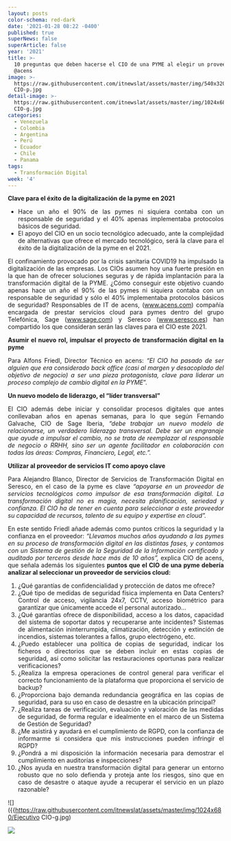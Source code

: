 ```yaml
---
layout: posts
color-schema: red-dark
date: '2021-01-28 08:22 -0400'
published: true
superNews: false
superArticle: false
year: '2021'
title: >-
  10 preguntas que deben hacerse el CIO de una PYME al elegir un proveedor cloud
  @acens
image: >-
  https://raw.githubusercontent.com/itnewslat/assets/master/img/540x320/Ejecutivo
  CIO-p.jpg
detail-image: >-
  https://raw.githubusercontent.com/itnewslat/assets/master/img/1024x680/Ejecutivo
  CIO-g.jpg
categories:
  - Venezuela
  - Colombia
  - Argentina
  - Perú
  - Ecuador
  - Chile
  - Panama
tags:
  - Transformación Digital
week: '4'
---
```

<p style="text-align: justify;"><strong>Clave para el éxito de la digitalización de la pyme en 2021</strong></p>

<ul style="text-align: justify;">
	<li>Hace un año el 90% de las pymes ni siquiera contaba con un responsable de seguridad y el 40% apenas implementaba protocolos básicos de seguridad.</li>
	<li>El apoyo del CIO en un socio tecnológico adecuado, ante la complejidad de alternativas que ofrece el mercado tecnológico, será la clave para el éxito de la digitalización de la pyme en el 2021.</li>
</ul>
<p style="text-align: justify;">El confinamiento provocado por la crisis sanitaria COVID19 ha impulsado la digitalización de las empresas. Los CIOs asumen hoy una fuerte presión en la que han de ofrecer soluciones seguras y de rápida implantación para la transformación digital de la PYME. ¿Cómo conseguir este objetivo cuando apenas hace un año el 90% de las pymes ni siquiera contaba con un responsable de seguridad y sólo el 40% implementaba protocolos básicos de seguridad? Responsables de IT de acens, (<a href="http://www.acens.com">www.acens.com</a>) compañía encargada de prestar servicios cloud para pymes dentro del grupo Telefónica, Sage (<a href="http://www.sage.com">www.sage.com</a>) y Seresco (<a href="http://www.seresco.es">www.seresco.es</a>) han compartido los que consideran serán las claves para el CIO este 2021.</p>
<p style="text-align: justify;"> <strong>Asumir el nuevo rol, impulsar el proyecto de transformación digital en la pyme</strong></p>
<p style="text-align: justify;">Para Alfons Friedl, Director Técnico en acens:<em> “El CIO ha pasado de ser alguien que era considerado back office (casi al margen y desacoplado del objetivo de negocio) a ser una pieza protagonista, clave para liderar un proceso complejo de cambio digital en la PYME</em>”.</p>
<p style="text-align: justify;"> <strong>Un nuevo modelo de liderazgo, el “líder transversal”</strong></p>
<p style="text-align: justify;">El CIO además debe iniciar y consolidar procesos digitales que antes conllevaban años en apenas semanas, para lo que según Fernando Galvache, CIO de Sage Iberia, <em>“debe trabajar un nuevo modelo de relacionarse, un verdadero liderazgo transversal. Debe ser un engranaje que ayude a impulsar el cambio, no se trata de reemplazar al responsable de negocio o RRHH, sino ser un agente facilitador en colaboración con todas las áreas: Compras, Financiero, Legal, etc.”.</em></p>
<p style="text-align: justify;"><strong>Utilizar al proveedor de servicios IT como apoyo clave</strong></p>
<p style="text-align: justify;">Para Alejandro Blanco, Director de Servicios de Transformación Digital en Seresco, en el caso de la pyme es clave <em>“apoyarse en un proveedor de servicios tecnológicos como impulsor de esa transformación digital. La transformación digital no es magia, necesita planificación, seriedad y confianza. El CIO ha de tener en cuenta para seleccionar a este proveedor su capacidad de recursos, talento de su equipo y expertise en cloud”. </em></p>
<p style="text-align: justify;">En este sentido Friedl añade además como puntos críticos la seguridad y la confianza en el proveedor: <em>“Llevamos muchos años ayudando a las pymes en su proceso de transformación digital en las distintas fases, y contamos con un Sistema de gestión de la Seguridad de la Información certificado y auditado por terceros desde hace más de 10 años”,</em> explica CIO de acens, que señala además los siguientes <strong>puntos que el CIO de una pyme debería analizar al seleccionar un proveedor de servicios cloud:</strong></p>

<ol>
	<li style="text-align: justify;">¿Qué garantías de confidencialidad y protección de datos me ofrece?</li>
	<li style="text-align: justify;">¿Qué tipo de medidas de seguridad física implementa en Data Centers? Control de acceso, vigilancia 24x7, CCTV, acceso biométrico para garantizar que únicamente accede el personal autorizado…</li>
	<li style="text-align: justify;">¿Qué garantías ofrece de disponibilidad, acceso a los datos, capacidad del sistema de soportar datos y recuperarse ante incidentes? Sistemas de alimentación ininterrumpida, climatización, detección y extinción de incendios, sistemas tolerantes a fallos, grupo electrógeno, etc.</li>
	<li style="text-align: justify;">¿Puedo establecer una política de copias de seguridad, indicar los ficheros o directorios que se deben incluir en estas copias de seguridad, así como solicitar las restauraciones oportunas para realizar verificaciones?</li>
	<li style="text-align: justify;">¿Realiza la empresa operaciones de control general para verificar el correcto funcionamiento de la plataforma que proporciona el servicio de backup?</li>
	<li style="text-align: justify;">¿Proporciona bajo demanda redundancia geográfica en las copias de seguridad, para su uso en caso de desastre en la ubicación principal?</li>
	<li style="text-align: justify;">¿Realiza tareas de verificación, evaluación y valoración de las medidas de seguridad, de forma regular e idealmente en el marco de un Sistema de Gestión de Seguridad?</li>
	<li style="text-align: justify;">¿Me asistirá y ayudará en el cumplimiento de RGPD, con la confianza de informarme si considera que mis instrucciones pueden infringir el RGPD?</li>
	<li style="text-align: justify;">¿Pondrá a mi disposición la información necesaria para demostrar el cumplimiento en auditorías e inspecciones?</li>
	<li style="text-align: justify;">¿Nos ayuda en nuestra transformación digital para generar un entorno robusto que no solo defienda y proteja ante los riesgos, sino que en caso de desastre o ataque ayude a recuperar el servicio en un plazo razonable?</li>
</ol>

![]({{https://raw.githubusercontent.com/itnewslat/assets/master/img/1024x680/Ejecutivo CIO-g.jpg)

<img src="https://tracker.metricool.com/c3po.jpg?hash=56f88a41e39ab42c063cc51676587a04"/>